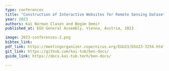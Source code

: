 ```yaml
---
type: conferences
title: "Construction of Interactive Websites for Remote Sensing Datasets"
year: 2023
authors: Kai Norman Clasen and Begüm Demir
published_at: EGU General Assembly, Vienna, Austria, 2023

image: 2023-conferences-2.png
bibtex_link:
pdf_link: https://meetingorganizer.copernicus.org/EGU23/EGU23-3254.html
git_link: https://github.com/kai-tub/ben-docs/
guide_link: https://docs.kai-tub.tech/ben-docs/

---
```

